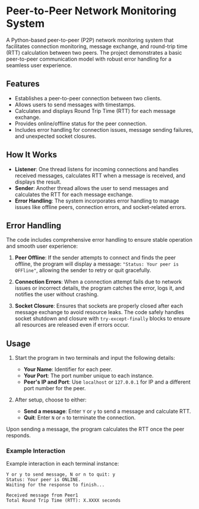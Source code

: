 # Peer-to-Peer Network Monitoring System

A Python-based peer-to-peer (P2P) network monitoring system that facilitates connection monitoring, message exchange, and round-trip time (RTT) calculation between two peers. The project demonstrates a basic peer-to-peer communication model with robust error handling for a seamless user experience.

## Features
- Establishes a peer-to-peer connection between two clients.
- Allows users to send messages with timestamps.
- Calculates and displays Round Trip Time (RTT) for each message exchange.
- Provides online/offline status for the peer connection.
- Includes error handling for connection issues, message sending failures, and unexpected socket closures.

## How It Works

- **Listener**: One thread listens for incoming connections and handles received messages, calculates RTT when a message is received, and displays the result.
- **Sender**: Another thread allows the user to send messages and calculates the RTT for each message exchange.
- **Error Handling**: The system incorporates error handling to manage issues like offline peers, connection errors, and socket-related errors.

## Error Handling

The code includes comprehensive error handling to ensure stable operation and smooth user experience:

1. **Peer Offline**: If the sender attempts to connect and finds the peer offline, the program will display a message: `"Status: Your peer is OFFline"`, allowing the sender to retry or quit gracefully.

2. **Connection Errors**: When a connection attempt fails due to network issues or incorrect details, the program catches the error, logs it, and notifies the user without crashing.

3. **Socket Closure**: Ensures that sockets are properly closed after each message exchange to avoid resource leaks. The code safely handles socket shutdown and closure with `try-except-finally` blocks to ensure all resources are released even if errors occur.

## Usage

1. Start the program in two terminals and input the following details:
   - **Your Name**: Identifier for each peer.
   - **Your Port**: The port number unique to each instance.
   - **Peer's IP and Port**: Use `localhost` or `127.0.0.1` for IP and a different port number for the peer.

2. After setup, choose to either:
   - **Send a message**: Enter `Y` or `y` to send a message and calculate RTT.
   - **Quit**: Enter `N` or `n` to terminate the connection.

Upon sending a message, the program calculates the RTT once the peer responds.

### Example Interaction

Example interaction in each terminal instance:

```plaintext
Y or y to send message, N or n to quit: y
Status: Your peer is ONLINE.
Waiting for the response to finish...

Received message from Peer1
Total Round Trip Time (RTT): X.XXXX seconds
